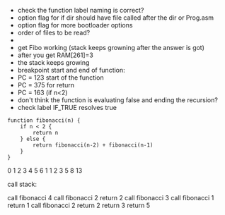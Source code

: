 * check the function label naming is correct?
* option flag for if dir should have file called after the dir or Prog.asm
* option flag for more bootloader options
* order of files to be read?
* 
* get Fibo working (stack keeps growning after the answer is got)
* after you get RAM[261]=3
* the stack keeps growing
* breakpoint start and end of function:
* PC = 123 start of the function
* PC = 375 for return
* PC = 163 (if n<2)
* don't think the function is evaluating false and ending the recursion?
* check label IF_TRUE resolves true

```
function fibonacci(n) {
    if n < 2 {
        return n
    } else {
        return fibonacci(n-2) + fibonacci(n-1)
    }
}
```
0 1 2 3 4 5 6
1 1 2 3 5 8 13

call stack:

call fibonacci 4
    call fibonacci 2
        return 2
    call fibonacci 3
        call fibonacci 1
            return 1
        call fibonacci 2
            return 2
        return 3
    return 5

